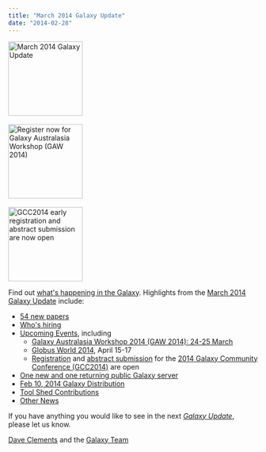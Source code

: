 ```yaml
---
title: "March 2014 Galaxy Update"
date: "2014-02-28"
---
```

<div class='right'>
<a href='/galaxy-updates/2014-03/'><img src="/images/logos/GalaxyUpdate200.png" alt="March 2014 Galaxy Update" width=150 /></a>
<br /><br />
<a href='/galaxy-updates/2014-03/#galaxy-australasia-workshop-2014-24-25-march'><img src="/images/logos/GAW2014-200.png" alt="Register now for Galaxy Australasia Workshop (GAW 2014)" width="150" /></a><br /><br />
<a href='/galaxy-updates/2014-03/#gcc2014-june-30---july-2-baltimore'><img src="/images/logos/GCC2014LogoWide200.png" alt="GCC2014 early registration and abstract submission are now open" width="150" /></a>
</div>

Find out [what's happening in the Galaxy](/galaxy-updates/2014-03/).  Highlights from the [March 2014 Galaxy Update](/galaxy-updates/2014-03/) include:

* [54 new papers](/galaxy-updates/2014-03/#new-papers)
* [Who's hiring](/galaxy-updates/2014-03/#whos-hiring)
* [Upcoming Events](/galaxy-updates/2014-03/#events), including
    * [Galaxy Australasia Workshop 2014 (GAW 2014): 24-25 March](/galaxy-updates/2014-03/#galaxy-australasia-workshop-2014-24-25-march)
    * [Globus World 2014](/galaxy-updates/2014-03/#globus-world-2014), April 15-17
    * [Registration](/galaxy-updates/2014-03/#registration-is-open) and [abstract submission](/galaxy-updates/2014-03/#abstract-submission-is-open) for the [2014 Galaxy Community Conference (GCC2014)](/galaxy-updates/2014-03/#gcc2014-june-30---july-2-baltimore) are open
* [One new and one returning public Galaxy server](/galaxy-updates/2014-03/#new-public-servers)
* [Feb 10, 2014 Galaxy Distribution](/galaxy-updates/2014-03/#galaxy-distributions)
* [Tool Shed Contributions](/galaxy-updates/2014-03/#toolshed-contributions)
* [Other News](/galaxy-updates/2014-03/#other-news)

If you have anything you would like to see in the next *[Galaxy Update](/galaxy-updates/)*, please let us know.

[Dave Clements](/people/dave-clements/) and the [Galaxy Team](/galaxy-team/)
